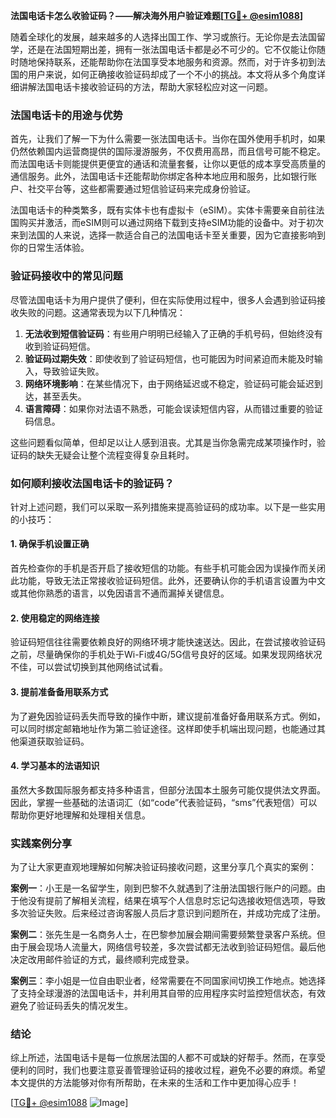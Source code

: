 **法国电话卡怎么收验证码？——解决海外用户验证难题[[TG💪+ @esim1088](https://t.me/s/esim1088)]**

随着全球化的发展，越来越多的人选择出国工作、学习或旅行。无论你是去法国留学，还是在法国短期出差，拥有一张法国电话卡都是必不可少的。它不仅能让你随时随地保持联系，还能帮助你在法国享受本地服务和资源。然而，对于许多初到法国的用户来说，如何正确接收验证码却成了一个不小的挑战。本文将从多个角度详细讲解法国电话卡接收验证码的方法，帮助大家轻松应对这一问题。

### 法国电话卡的用途与优势

首先，让我们了解一下为什么需要一张法国电话卡。当你在国外使用手机时，如果仍然依赖国内运营商提供的国际漫游服务，不仅费用高昂，而且信号可能不稳定。而法国电话卡则能提供更便宜的通话和流量套餐，让你以更低的成本享受高质量的通信服务。此外，法国电话卡还能帮助你绑定各种本地应用和服务，比如银行账户、社交平台等，这些都需要通过短信验证码来完成身份验证。

法国电话卡的种类繁多，既有实体卡也有虚拟卡（eSIM）。实体卡需要亲自前往法国购买并激活，而eSIM则可以通过网络下载到支持eSIM功能的设备中。对于初次来到法国的人来说，选择一款适合自己的法国电话卡至关重要，因为它直接影响到你的日常生活体验。

### 验证码接收中的常见问题

尽管法国电话卡为用户提供了便利，但在实际使用过程中，很多人会遇到验证码接收失败的问题。这通常表现为以下几种情况：

1. **无法收到短信验证码**：有些用户明明已经输入了正确的手机号码，但始终没有收到验证码短信。
2. **验证码过期失效**：即使收到了验证码短信，也可能因为时间紧迫而未能及时输入，导致验证失败。
3. **网络环境影响**：在某些情况下，由于网络延迟或不稳定，验证码可能会延迟到达，甚至丢失。
4. **语言障碍**：如果你对法语不熟悉，可能会误读短信内容，从而错过重要的验证码信息。

这些问题看似简单，但却足以让人感到沮丧。尤其是当你急需完成某项操作时，验证码的缺失无疑会让整个流程变得复杂且耗时。

### 如何顺利接收法国电话卡的验证码？

针对上述问题，我们可以采取一系列措施来提高验证码的成功率。以下是一些实用的小技巧：

#### 1. 确保手机设置正确
首先检查你的手机是否开启了接收短信的功能。有些手机可能会因为误操作而关闭此功能，导致无法正常接收验证码短信。此外，还要确认你的手机语言设置为中文或其他你熟悉的语言，以免因语言不通而漏掉关键信息。

#### 2. 使用稳定的网络连接
验证码短信往往需要依赖良好的网络环境才能快速送达。因此，在尝试接收验证码之前，尽量确保你的手机处于Wi-Fi或4G/5G信号良好的区域。如果发现网络状况不佳，可以尝试切换到其他网络试试看。

#### 3. 提前准备备用联系方式
为了避免因验证码丢失而导致的操作中断，建议提前准备好备用联系方式。例如，可以同时绑定邮箱地址作为第二验证途径。这样即使手机端出现问题，也能通过其他渠道获取验证码。

#### 4. 学习基本的法语知识
虽然大多数国际服务都支持多种语言，但部分法国本土服务可能仅提供法文界面。因此，掌握一些基础的法语词汇（如“code”代表验证码，“sms”代表短信）可以帮助你更好地理解和处理相关信息。

### 实践案例分享

为了让大家更直观地理解如何解决验证码接收问题，这里分享几个真实的案例：

**案例一**：小王是一名留学生，刚到巴黎不久就遇到了注册法国银行账户的问题。由于他没有提前了解相关流程，结果在填写个人信息时忘记勾选接收短信选项，导致多次验证失败。后来经过咨询客服人员后才意识到问题所在，并成功完成了注册。

**案例二**：张先生是一名商务人士，在巴黎参加展会期间需要频繁登录客户系统。但由于展会现场人流量大，网络信号较差，多次尝试都无法收到验证码短信。最后他决定改用邮件验证的方式，最终顺利完成登录。

**案例三**：李小姐是一位自由职业者，经常需要在不同国家间切换工作地点。她选择了支持全球漫游的法国电话卡，并利用其自带的应用程序实时监控短信状态，有效避免了验证码丢失的情况发生。

### 结论

综上所述，法国电话卡是每一位旅居法国的人都不可或缺的好帮手。然而，在享受便利的同时，我们也要注意妥善管理验证码的接收过程，避免不必要的麻烦。希望本文提供的方法能够对你有所帮助，在未来的生活和工作中更加得心应手！

[[TG💪+ @esim1088](https://t.me/s/esim1088) ![Image](https://i.postimg.cc/4NQfJmqS/Snipaste-2025-05-13-00-14-12.png)]